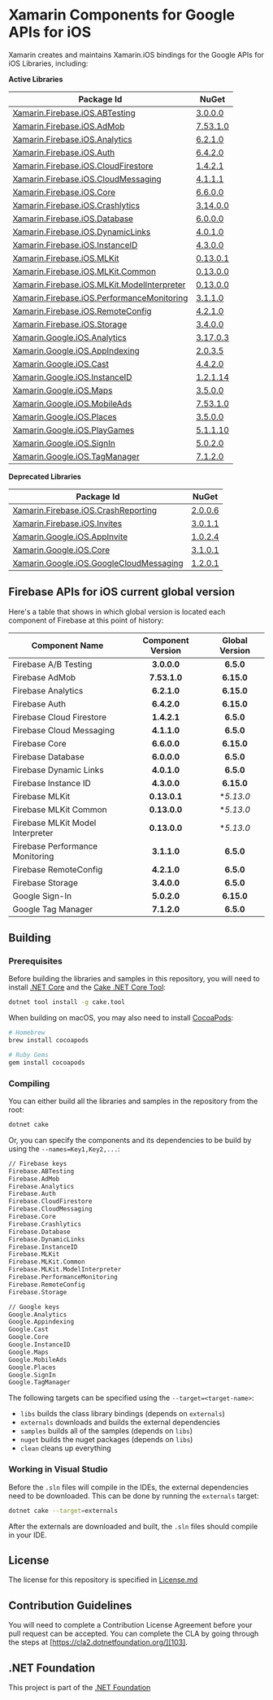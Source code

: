 # Xamarin Components for Google APIs for iOS

Xamarin creates and maintains Xamarin.iOS bindings for the Google APIs for iOS Libraries, including:

**Active Libraries**

| Package Id                                                                   | NuGet                                        |
|------------------------------------------------------------------------------|----------------------------------------------|
| [Xamarin.Firebase.iOS.ABTesting][F.ABTesting.Name]                           | [3.0.0.0][F.ABTesting.Package]               |
| [Xamarin.Firebase.iOS.AdMob][F.AdMob.Name]                                   | [7.53.1.0][F.AdMob.Package]                  |
| [Xamarin.Firebase.iOS.Analytics][F.Analytics.Name]                           | [6.2.1.0][F.Analytics.Package]               |
| [Xamarin.Firebase.iOS.Auth][F.Auth.Name]                                     | [6.4.2.0][F.Auth.Package]                    |
| [Xamarin.Firebase.iOS.CloudFirestore][F.CloudFirestore.Name]                 | [1.4.2.1][F.CloudFirestore.Package]          |
| [Xamarin.Firebase.iOS.CloudMessaging][F.CloudMessaging.Name]                 | [4.1.1.1][F.CloudMessaging.Package]          |
| [Xamarin.Firebase.iOS.Core][F.Core.Name]                                     | [6.6.0.0][F.Core.Package]                    |
| [Xamarin.Firebase.iOS.Crashlytics][F.Crashlytics.Name]                       | [3.14.0.0][F.Crashlytics.Package]            |
| [Xamarin.Firebase.iOS.Database][F.Database.Name]                             | [6.0.0.0][F.Database.Package]                |
| [Xamarin.Firebase.iOS.DynamicLinks][F.DynamicLinks.Name]                     | [4.0.1.0][F.DynamicLinks.Package]            |
| [Xamarin.Firebase.iOS.InstanceID][F.InstanceID.Name]                         | [4.3.0.0][F.InstanceID.Package]              |
| [Xamarin.Firebase.iOS.MLKit][F.MLKit.Name]                                   | [0.13.0.1][F.MLKit.Package]                  |
| [Xamarin.Firebase.iOS.MLKit.Common][F.MLKit.Common.Name]                     | [0.13.0.0][F.MLKit.Common.Package]           |
| [Xamarin.Firebase.iOS.MLKit.ModelInterpreter][F.MLKit.ModelInterpreter.Name] | [0.13.0.0][F.MLKit.ModelInterpreter.Package] |
| [Xamarin.Firebase.iOS.PerformanceMonitoring][F.PerformanceMonitoring.Name]   | [3.1.1.0][F.PerformanceMonitoring.Package]   |
| [Xamarin.Firebase.iOS.RemoteConfig][F.RemoteConfig.Name]                     | [4.2.1.0][F.RemoteConfig.Package]            |
| [Xamarin.Firebase.iOS.Storage][F.Storage.Name]                               | [3.4.0.0][F.Storage.Package]                 |
| [Xamarin.Google.iOS.Analytics][G.Analytics.Name]                             | [3.17.0.3][G.Analytics.Package]              |
| [Xamarin.Google.iOS.AppIndexing][G.AppIndexing.Name]                         | [2.0.3.5][G.AppIndexing.Package]             |
| [Xamarin.Google.iOS.Cast][G.Cast.Name]                                       | [4.4.2.0][G.Cast.Package]                    |
| [Xamarin.Google.iOS.InstanceID][G.InstanceID.Name]                           | [1.2.1.14][G.InstanceID.Package]             |
| [Xamarin.Google.iOS.Maps][G.Maps.Name]                                       | [3.5.0.0][G.Maps.Package]                    |
| [Xamarin.Google.iOS.MobileAds][G.MobileAds.Name]                             | [7.53.1.0][G.MobileAds.Package]              |
| [Xamarin.Google.iOS.Places][G.Places.Name]                                   | [3.5.0.0][G.Places.Package]                  |
| [Xamarin.Google.iOS.PlayGames][G.PlayGames.Name]                             | [5.1.1.10][G.PlayGames.Package]              |
| [Xamarin.Google.iOS.SignIn][G.SignIn.Name]                                   | [5.0.2.0][G.SignIn.Package]                  |
| [Xamarin.Google.iOS.TagManager][G.TagManager.Name]                           | [7.1.2.0][G.TagManager.Package]              |

**Deprecated Libraries**

| Package Id                                                                 | NuGet                                      |
|----------------------------------------------------------------------------|--------------------------------------------|
| [Xamarin.Firebase.iOS.CrashReporting][F.CrashReporting.Name]               | [2.0.0.6][F.CrashReporting.Package]        |
| [Xamarin.Firebase.iOS.Invites][F.Invites.Name]                             | [3.0.1.1][F.Invites.Package]               |
| [Xamarin.Google.iOS.AppInvite][G.AppInvite.Name]                           | [1.0.2.4][G.AppInvite.Package]             |
| [Xamarin.Google.iOS.Core][G.Core.Name]                                     | [3.1.0.1][G.Core.Package]                  |
| [Xamarin.Google.iOS.GoogleCloudMessaging][G.GoogleCloudMessaging.Name]     | [1.2.0.1][G.GoogleCloudMessaging.Package]  |

## Firebase APIs for iOS current global version

Here's a table that shows in which global version is located each component of Firebase at this point of history:

| Component Name                   | Component Version | Global Version |
|----------------------------------|:-----------------:|:--------------:|
| Firebase A/B Testing             | **3.0.0.0**       | **6.5.0**      |
| Firebase AdMob                   | **7.53.1.0**      | **6.15.0**     |
| Firebase Analytics               | **6.2.1.0**       | **6.15.0**     |
| Firebase Auth                    | **6.4.2.0**       | **6.15.0**     |
| Firebase Cloud Firestore         | **1.4.2.1**       | **6.5.0**      |
| Firebase Cloud Messaging         | **4.1.1.0**       | **6.5.0**      |
| Firebase Core                    | **6.6.0.0**       | **6.15.0**     |
| Firebase Database                | **6.0.0.0**       | **6.5.0**      |
| Firebase Dynamic Links           | **4.0.1.0**       | **6.5.0**      |
| Firebase Instance ID             | **4.3.0.0**       | **6.15.0**     |
| Firebase MLKit                   | **0.13.0.1**      | **5.13.0*      |
| Firebase MLKit Common            | **0.13.0.0**      | **5.13.0*      |
| Firebase MLKit Model Interpreter | **0.13.0.0**      | **5.13.0*      |
| Firebase Performance Monitoring  | **3.1.1.0**       | **6.5.0**      |
| Firebase RemoteConfig            | **4.2.1.0**       | **6.5.0**      |
| Firebase Storage                 | **3.4.0.0**       | **6.5.0**      |
| Google Sign-In                   | **5.0.2.0**       | **6.15.0**     |
| Google Tag Manager               | **7.1.2.0**       | **6.5.0**      |

## Building 

### Prerequisites

Before building the libraries and samples in this repository, you will need to install [.NET Core][30] and the [Cake .NET Core Tool][32]:

```sh
dotnet tool install -g cake.tool
```

When building on macOS, you may also need to install [CocoaPods][31]:

```sh
# Homebrew
brew install cocoapods

# Ruby Gems
gem install cocoapods
```

### Compiling

You can either build all the libraries and samples in the repository from the root:

```sh
dotnet cake
```

Or, you can specify the components and its dependencies to be build by using the `--names=Key1,Key2,...`:

```sh
// Firebase keys
Firebase.ABTesting
Firebase.AdMob
Firebase.Analytics
Firebase.Auth
Firebase.CloudFirestore
Firebase.CloudMessaging
Firebase.Core
Firebase.Crashlytics
Firebase.Database
Firebase.DynamicLinks
Firebase.InstanceID
Firebase.MLKit
Firebase.MLKit.Common
Firebase.MLKit.ModelInterpreter
Firebase.PerformanceMonitoring
Firebase.RemoteConfig
Firebase.Storage

// Google keys
Google.Analytics
Google.Appindexing
Google.Cast
Google.Core
Google.InstanceID
Google.Maps
Google.MobileAds
Google.Places
Google.SignIn
Google.TagManager
```

The following targets can be specified using the `--target=<target-name>`:

 - `libs` builds the class library bindings (depends on `externals`)
 - `externals` downloads and builds the external dependencies
 - `samples` builds all of the samples (depends on `libs`)
 - `nuget` builds the nuget packages (depends on `libs`)
 - `clean` cleans up everything


### Working in Visual Studio

Before the `.sln` files will compile in the IDEs, the external dependencies need to be downloaded. This can be done by running the `externals` target:

```sh
dotnet cake --target=externals
```

After the externals are downloaded and built, the `.sln` files should compile in your IDE.

## License

The license for this repository is specified in 
[License.md](License.md)

## Contribution Guidelines

You will need to complete a Contribution License Agreement before your pull request can be accepted. You can complete the CLA by going through the steps at [https://cla2.dotnetfoundation.org/][103].

## .NET Foundation

This project is part of the [.NET Foundation][104]


[comment]: # (Path for active Firebase component folders)

[F.ABTesting.Name]: Firebase.ABTesting
[F.AdMob.Name]: Firebase.AdMob
[F.Analytics.Name]: Firebase.Analytics
[F.Auth.Name]: Firebase.Auth
[F.CloudFirestore.Name]: Firebase.CloudFirestore
[F.CloudMessaging.Name]: Firebase.CloudMessaging
[F.Core.Name]: Firebase.Core
[F.Crashlytics.Name]: Firebase.Crashlytics
[F.Database.Name]: Firebase.Database
[F.DynamicLinks.Name]: Firebase.DynamicLinks
[F.InstanceID.Name]: Firebase.InstanceID
[F.MLKit.Name]: Firebase.MLKit
[F.MLKit.Common.Name]: Firebase.MLKit.Common
[F.MLKit.ModelInterpreter.Name]: Firebase.MLKit.ModelInterpreter
[F.PerformanceMonitoring.Name]: Firebase.PerformanceMonitoring
[F.RemoteConfig.Name]: Firebase.RemoteConfig
[F.Storage.Name]: Firebase.Storage

[comment]: # (URL for active Firebase component NuGets)

[F.ABTesting.Package]: https://www.nuget.org/packages/Xamarin.Firebase.iOS.ABTesting/
[F.AdMob.Package]: https://www.nuget.org/packages/Xamarin.Firebase.iOS.AdMob/
[F.Analytics.Package]: https://www.nuget.org/packages/Xamarin.Firebase.iOS.Analytics/
[F.Auth.Package]: https://www.nuget.org/packages/Xamarin.Firebase.iOS.Auth/
[F.CloudFirestore.Package]: https://www.nuget.org/packages/Xamarin.Firebase.iOS.CloudFirestore/
[F.CloudMessaging.Package]: https://www.nuget.org/packages/Xamarin.Firebase.iOS.CloudMessaging/
[F.Core.Package]: https://www.nuget.org/packages/Xamarin.Firebase.iOS.Core/
[F.Crashlytics.Package]: https://www.nuget.org/packages/Xamarin.Firebase.iOS.Crashlytics/
[F.Database.Package]: https://www.nuget.org/packages/Xamarin.Firebase.iOS.Database/
[F.DynamicLinks.Package]: https://www.nuget.org/packages/Xamarin.Firebase.iOS.DynamicLinks/
[F.InstanceID.Package]: https://www.nuget.org/packages/Xamarin.Firebase.iOS.InstanceID/
[F.MLKit.Package]: https://www.nuget.org/packages/Xamarin.Firebase.iOS.MLKit/
[F.MLKit.Common.Package]: https://www.nuget.org/packages/Xamarin.Firebase.iOS.MLKit.Common/
[F.MLKit.ModelInterpreter.Package]: https://www.nuget.org/packages/Xamarin.Firebase.iOS.MLKit.ModelInterpreter/
[F.PerformanceMonitoring.Package]: https://www.nuget.org/packages/Xamarin.Firebase.iOS.PerformanceMonitoring/
[F.RemoteConfig.Package]: https://www.nuget.org/packages/Xamarin.Firebase.iOS.RemoteConfig/
[F.Storage.Package]: https://www.nuget.org/packages/Xamarin.Firebase.iOS.Storage/


[comment]: # (Path for active Google component folders)

[G.Analytics.Name]: Google.Analytics
[G.AppIndexing.Name]: Google.AppIndexing
[G.Cast.Name]: Google.Cast
[G.InstanceID.Name]: Google.InstanceID
[G.Maps.Name]: Google.Maps
[G.MobileAds.Name]: Google.MobileAds
[G.Places.Name]: Google.Places
[G.PlayGames.Name]: Google.PlayGames
[G.SignIn.Name]: Google.SignIn
[G.TagManager.Name]: Google.TagManager

[comment]: # (URL for active Google component NuGets)

[G.Analytics.Package]: https://www.nuget.org/packages/Xamarin.Google.iOS.Analytics/
[G.AppIndexing.Package]: https://www.nuget.org/packages/Xamarin.Google.iOS.AppIndexing/
[G.Cast.Package]: https://www.nuget.org/packages/Xamarin.Google.iOS.Cast/
[G.InstanceID.Package]: https://www.nuget.org/packages/Xamarin.Google.iOS.InstanceID/
[G.Maps.Package]: https://www.nuget.org/packages/Xamarin.Google.iOS.Maps/
[G.MobileAds.Package]: https://www.nuget.org/packages/Xamarin.Google.iOS.MobileAds/
[G.Places.Package]: https://www.nuget.org/packages/Xamarin.Google.iOS.Places/
[G.PlayGames.Package]: https://www.nuget.org/packages/Xamarin.Google.iOS.PlayGames/
[G.SignIn.Package]: https://www.nuget.org/packages/Xamarin.Google.iOS.SignIn/
[G.TagManager.Package]: https://www.nuget.org/packages/Xamarin.Google.iOS.TagManager/


[comment]: # (Path for deprecated Firebase component folders)

[F.CrashReporting.Name]: Firebase.CrashReporting
[F.Invites.Name]: Firebase.Invites

[comment]: # (URL for deprecated Firebase component NuGets)

[F.CrashReporting.Package]: https://www.nuget.org/packages/Xamarin.Firebase.iOS.CrashReporting/
[F.Invites.Package]: https://www.nuget.org/packages/Xamarin.Firebase.iOS.Invites/

[comment]: # (Path for deprecated Google component folders)

[G.AppInvite.Name]: Google.AppInvite
[G.Core.Name]: Google.Core
[G.GoogleCloudMessaging.Name]: Google.GoogleCloudMessaging

[comment]: # (URL for deprecated Google component NuGets)

[G.AppInvite.Package]: https://www.nuget.org/packages/Xamarin.Google.iOS.AppInvite/
[G.Core.Package]: https://www.nuget.org/packages/Xamarin.Google.iOS.Core/
[G.GoogleCloudMessaging.Package]: https://www.nuget.org/packages/Xamarin.Google.iOS.GoogleCloudMessaging/


[101]: https://cocoapods.org/
[102]: http://cakebuild.net
[103]: https://cla2.dotnetfoundation.org/
[104]: http://www.dotnetfoundation.org/projects

[30]: https://dotnet.microsoft.com/download
[31]: https://cocoapods.org/
[32]: http://cakebuild.net
[33]: https://cla2.dotnetfoundation.org/
[34]: http://www.dotnetfoundation.org/projects
